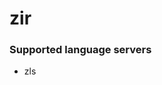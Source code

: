 # zir
<!--- THIS DOCUMENT IS AUTOMATICALLY GENERATED, DON'T EDIT IT -->

### Supported language servers

- zls
